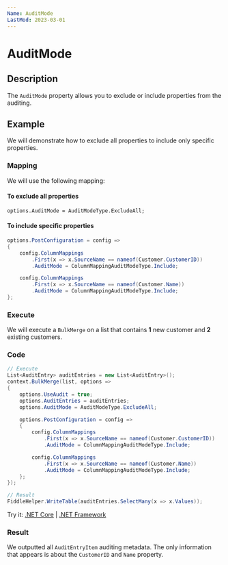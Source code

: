 ```yaml
---
Name: AuditMode
LastMod: 2023-03-01
---
```


# AuditMode

## Description

The `AuditMode` property allows you to exclude or include properties from the auditing.

## Example

We will demonstrate how to exclude all properties to include only specific properties.

### Mapping

We will use the following mapping:

#### To exclude all properties

`options.AuditMode = AuditModeType.ExcludeAll;`

#### To include specific properties

```csharp
options.PostConfiguration = config =>
{
    config.ColumnMappings
        .First(x => x.SourceName == nameof(Customer.CustomerID))
        .AuditMode = ColumnMappingAuditModeType.Include;

    config.ColumnMappings
        .First(x => x.SourceName == nameof(Customer.Name))
        .AuditMode = ColumnMappingAuditModeType.Include;
};
```

### Execute

We will execute a `BulkMerge` on a list that contains **1** new customer and **2** existing customers.

### Code

```csharp
// Execute
List<AuditEntry> auditEntries = new List<AuditEntry>();
context.BulkMerge(list, options =>
{
    options.UseAudit = true;
    options.AuditEntries = auditEntries;
    options.AuditMode = AuditModeType.ExcludeAll;

    options.PostConfiguration = config =>
    {
        config.ColumnMappings
            .First(x => x.SourceName == nameof(Customer.CustomerID))
            .AuditMode = ColumnMappingAuditModeType.Include;

        config.ColumnMappings
            .First(x => x.SourceName == nameof(Customer.Name))
            .AuditMode = ColumnMappingAuditModeType.Include;
    };
});

// Result
FiddleHelper.WriteTable(auditEntries.SelectMany(x => x.Values));
```

Try it: [.NET Core](https://dotnetfiddle.net/cArNZn) | [.NET Framework](https://dotnetfiddle.net/bd0bzJ)

### Result

We outputted all `AuditEntryItem` auditing metadata. The only information that appears is about the `CustomerID` and `Name` property.
